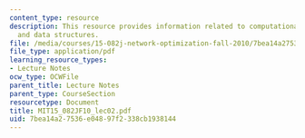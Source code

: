 ```yaml
---
content_type: resource
description: This resource provides information related to computational complexity
  and data structures.
file: /media/courses/15-082j-network-optimization-fall-2010/7bea14a27536e04897f2338cb1938144_MIT15_082JF10_lec02.pdf
file_type: application/pdf
learning_resource_types:
- Lecture Notes
ocw_type: OCWFile
parent_title: Lecture Notes
parent_type: CourseSection
resourcetype: Document
title: MIT15_082JF10_lec02.pdf
uid: 7bea14a2-7536-e048-97f2-338cb1938144
---
```

